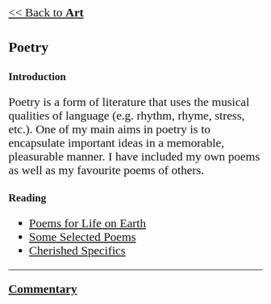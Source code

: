 <style>
    * {font-family: "Times New Roman"}
    p, ol, ul, th, td {font-size: 24px}
</style>

[<< Back to **Art**](https://pranigopu.github.io/art)

# Poetry
## Introduction
Poetry is a form of literature that uses the musical qualities of language (e.g. rhythm, rhyme, stress, etc.). One of my main aims in poetry is to encapsulate important ideas in a memorable, pleasurable manner. I have included my own poems as well as my favourite poems of others.

## Reading
- [Poems for Life on Earth](https://pranigopu.github.io/art/poetry/poems-for-life-on-earth.html)
- [Some Selected Poems](https://pranigopu.github.io/art/poetry/some-selected-poems.html)
- [Cherished Specifics](https://pranigopu.github.io/art/poetry/cherished-specifics.html)

---

[**Commentary**](https://pranigopu.github.io/art/poetry/commentary)